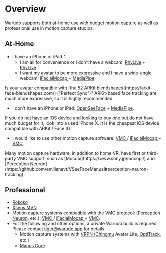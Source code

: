 # Overview

Warudo supports both at-home use with budget motion capture as well as professional use in motion capture studios.

## At-Home

* I have an iPhone or iPad：
  * I am all for convenience or I don't have a webcam: [RhyLive](rhylive.md) + [RhyLive](rhylive.md).
  * I want my avatar to be more expressive and I have a wide-angle webcam: [iFacialMocap ](ifacialmocap.md)+ [MediaPipe](mediapipe.md).

<div className="hint hint-info">
Is your avatar compatible with [the 52 ARKit blendshapes](https://arkit-face-blendshapes.com/) ("Perfect Sync")? ARKit-based face tracking are much more expressive, so it is highly recommended.
</div>

* I don't have an iPhone or iPad: [OpenSeeFace](openseeface.md) + [MediaPipe](mediapipe.md).

<div className="hint hint-info">
If you do not have an iOS device and looking to buy one but do not have much budget for it, look into a used iPhone X. It is the cheapest iOS device compatible with ARKit / Face ID.
</div>

* I would like to use other motion capture software: [VMC ](vmc.md)/ [iFacialMocap ](ifacialmocap.md)+ [VMC](vmc.md).

<div className="hint hint-success">
Many motion capture hardware, in addition to home VR, have first or third-party VMC support, such as [Mocopi](https://www.sony.jp/mocopi/) and [Perception Neuron](https://github.com/emilianavt/VSeeFaceManual#perception-neuron-tracking).
</div>

## Professional

* [Rokoko](rokoko.md)
* [Xsens MVN](broken-reference)
* Motion capture systems compatible with the [VMC protocol](https://protocol.vmc.info/english): ([Perception Neuron](https://github.com/emilianavt/VSeeFaceManual#perception-neuron-tracking), etc.): [VMC ](vmc.md)/ [iFacialMocap ](ifacialmocap.md)+ [VMC](vmc.md).
* For the following and other options, a private Warudo build is required. Please contact [tiger@warudo.app](mailto:tiger@warudo.app) for details.
  * Motion capture systems with [VRPN ](https://github.com/vrpn/vrpn)([Chingmu](https://digi-human.com) Avatar Lite, [OptiTrack](https://optitrack.com/), etc.）
  * [Manus Core](https://www.manus-meta.com/knowledge-products/manus-core)
